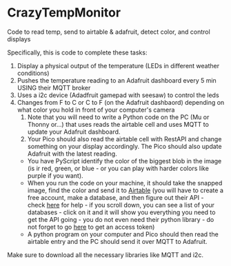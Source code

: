 # CrazyTempMonitor
Code to read temp, send to airtable &amp; adafruit, detect color, and control displays

Specifically, this is code to complete these tasks: 
1. Display a physical output of the temperature (LEDs in different weather conditions)
2. Pushes the temperature reading to an Adafruit dashboard every 5 min USING their MQTT broker
3. Uses a i2c device (Adadfruit gamepad with seesaw) to control the leds 
4. Changes from F to C or C to F (on the Adafruit dashbaord) depending on what color you hold in front of your computer's camera
    1. Note that you will need to write a Python code on the PC (Mu or Thonny or…) that uses reads the airtable cell and uses MQTT to update your Adafruit dashboard.
    2. Your Pico should also read the airtable cell with RestAPI and change something on your display accordingly. The Pico should also update Adafruit with the latest reading.
    - You have PyScript identify the color of the biggest blob in the image (is ir red, green, or blue - or you can play with harder colors like purple if you want).
    - When you run the code on your machine, it should take the snapped image, find the color and send it to [Airtable](https://www.airtable.com/) (you will have to create a free account, make a database, and then figure out their API - check [here](https://airtable.com/developers/web/api/introduction) for help - if you scroll down, you can see a list of your databases - click on it and it will show you everything you need to get the API going - you do not even need their python library - do not forget to go [here](https://airtable.com/create/tokens) to get an access token)
    - A python program on your computer and Pico should then read the airtable entry and the PC should send it over MQTT to Adafruit.
  

Make sure to download all the necessary libraries like MQTT and i2c. 
